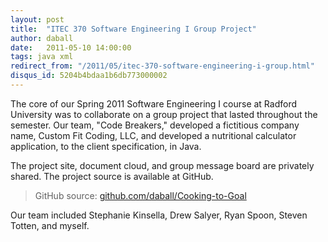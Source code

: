 ```yaml
---
layout: post
title:  "ITEC 370 Software Engineering I Group Project"
author: daball
date:   2011-05-10 14:00:00
tags: java xml
redirect_from: "/2011/05/itec-370-software-engineering-i-group.html"
disqus_id: 5204b4bdaa1b6db773000002
---
```

The core of our Spring 2011 Software Engineering I course at Radford University was to collaborate on a group project that lasted throughout the semester. Our team, "Code Breakers," developed a fictitious company name, Custom Fit Coding, LLC, and developed a nutritional calculator application, to the client specification, in Java.

<div id="extended"></div>

The project site, document cloud, and group message board are privately shared. The project source is available at GitHub.

  > <i class="fa fa-github-square"></i> GitHub source: [github.com/daball/Cooking-to-Goal](https://github.com/daball/Cooking-to-Goal)

Our team included Stephanie Kinsella, Drew Salyer, Ryan Spoon, Steven Totten, and myself.
